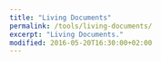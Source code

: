 ```yaml
---
title: "Living Documents"
permalink: /tools/living-documents/
excerpt: "Living Documents."
modified: 2016-05-20T16:30:00+02:00
---
```


<link rel="import" href="https://cdn.rawgit.com/download/polymer-cdn/1.2.3/lib/iron-ajax/iron-ajax.html">
<link rel="import" href="https://cdn.rawgit.com/download/polymer-cdn/1.2.3/lib/marked-element/marked-element.html">

<iron-ajax auto="" url="https://raw.githubusercontent.com/learning-layers/LivingDocumentsServer/master/README.md" handle-as="text" last-response="{{readme}}"></iron-ajax>
<marked-element markdown="{{readme}}">
  <div class="markdown-html"></div>
</marked-element>
